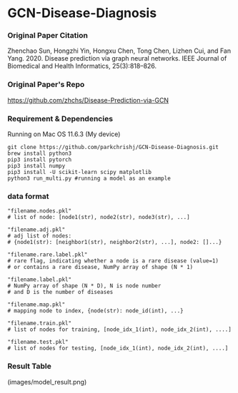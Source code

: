 # GCN-Disease-Diagnosis

### Original Paper Citation
Zhenchao Sun, Hongzhi Yin, Hongxu Chen, Tong Chen, Lizhen Cui, and Fan Yang. 2020. Disease prediction via graph neural networks. IEEE Journal of Biomedical and Health Informatics, 25(3):818–826.

### Original Paper's Repo
https://github.com/zhchs/Disease-Prediction-via-GCN

### Requirement & Dependencies
Running on Mac OS 11.6.3 (My device)

```shell script
git clone https://github.com/parkchrishj/GCN-Disease-Diagnosis.git
brew install python3
pip3 install pytorch
pip3 install numpy
pip3 install -U scikit-learn scipy matplotlib
python3 run_multi.py #running a model as an example
```

### data format
```shell script
"filename.nodes.pkl"
# list of node: [node1(str), node2(str), node3(str), ...]

"filename.adj.pkl"
# adj list of nodes: 
# {node1(str): [neighbor1(str), neighbor2(str), ...], node2: []...}

"filename.rare.label.pkl"
# rare flag, indicating whether a node is a rare disease (value=1) 
# or contains a rare disease, NumPy array of shape (N * 1) 

"filename.label.pkl"
# NumPy array of shape (N * D), N is node number 
# and D is the number of diseases

"filename.map.pkl"
# mapping node to index, {node(str): node_id(int), ...}

"filename.train.pkl"
# list of nodes for training, [node_idx_1(int), node_idx_2(int), ....]

"filename.test.pkl"
# list of nodes for testing, [node_idx_1(int), node_idx_2(int), ....]
```

### Result Table
(images/model_result.png)

